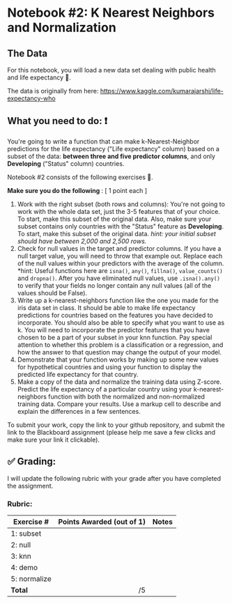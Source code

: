 # Notebook #2: K Nearest Neighbors and Normalization

## The Data
For this notebook, you will load a new data set dealing with public health and life expectancy :hospital:.

The data is originally from here: https://www.kaggle.com/kumarajarshi/life-expectancy-who


## What you need to do: :exclamation:
You're going to write a function that can make k-Nearest-Neighbor predictions for the life expectancy ("Life expectancy" column) based on a subset of the data:  **between three and five predictor columns**, and only **Developing** ("Status" column) countries.

Notebook #2 consists of the following exercises :muscle:. 

<b> Make sure you do the following </b>: [ 1 point each ]
1. Work with the right subset (both rows and columns): You're not going to work with the whole data set, just the 3-5 features that of your choice. To start, make this subset of the original data. Also, make sure your subset contains only countries with the "Status" feature as **Developing**. To start, make this subset of the original data. *hint: your initial subset should have between 2,000 and 2,500 rows.*
2. Check for null values in the target and predictor columns. If you have a null target value, you will need to throw that example out. Replace each of the null values within your predictors with the average of the column. *hint: Useful functions here are `isna()`, `any()`, `fillna()`, `value_counts()` and `dropna()`.
After you have eliminated null values, use `.isna().any()` to verify that your fields no longer contain any null values (all of the values should be False). 
3. Write up a k-nearest-neighbors function like the one you made for the iris data set in class. It should be able to make life expectancy predictions for countries based on the features you have decided to incorporate. You should also be able to specify what you want to use as k. You will need to incorporate the predictor features that you have chosen to be a part of your subset in your knn function. Pay special attention to whether this problem is a classification or a regression, and how the answer to that question may change the output of your model. 
4. Demonstrate that your function works by making up some new values for hypothetical countries and using your function to display the predicted life expectancy for that country.
5. Make a copy of the data and normalize the training data using Z-score. Predict the life expectancy of a particular country using your k-nearest-neighbors function with both the normalized and non-normalized training data. Compare your results. Use a markup cell to describe and explain the differences in a few sentences.

To submit your work, copy the link to your github repository, and submit the link to the Blackboard assignment (please help me save a few clicks and make sure your link it clickable). 


## :white_check_mark: Grading: 
I will update the following rubric with your grade after you have completed the assignment.
### Rubric:
| Exercise #  | Points Awarded (out of 1)  | Notes |
| --------- | -------------------: | --------- |
| 1: subset      |        |    |
| 2: null        |        |    | 
| 3: knn         |        |    |
| 4: demo        |        |    | 
| 5: normalize   |        |    |
| <b>Total       |      /5  | </b>   |
